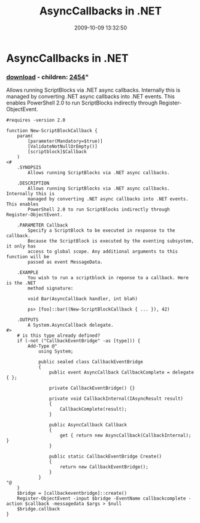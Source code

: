 ﻿---
pid:            1382
parent:         0
children:       2454
poster:         Oisin Grehan
title:          AsyncCallbacks in .NET
date:           2009-10-09 13:32:50
format:         posh
---

# AsyncCallbacks in .NET

### [download](1382.ps1) - children: [2454](2454.md)"

Allows running ScriptBlocks via .NET async callbacks. Internally this is managed by converting .NET async callbacks into .NET events. This enables PowerShell 2.0 to run ScriptBlocks indirectly through Register-ObjectEvent.

```posh
#requires -version 2.0

function New-ScriptBlockCallback {
    param(
        [parameter(Mandatory=$true)]
        [ValidateNotNullOrEmpty()]
        [scriptblock]$Callback
    )
<#
    .SYNOPSIS
        Allows running ScriptBlocks via .NET async callbacks.

    .DESCRIPTION
        Allows running ScriptBlocks via .NET async callbacks. Internally this is
        managed by converting .NET async callbacks into .NET events. This enables
        PowerShell 2.0 to run ScriptBlocks indirectly through Register-ObjectEvent.         

    .PARAMETER Callback
        Specify a ScriptBlock to be executed in response to the callback.
        Because the ScriptBlock is executed by the eventing subsystem, it only has
        access to global scope. Any additional arguments to this function will be
        passed as event MessageData.
        
    .EXAMPLE
        You wish to run a scriptblock in reponse to a callback. Here is the .NET
        method signature:
        
        void Bar(AsyncCallback handler, int blah)
        
        ps> [foo]::bar((New-ScriptBlockCallback { ... }), 42)                        

    .OUTPUTS
        A System.AsyncCallback delegate.
#>
    # is this type already defined?    
    if (-not ("CallbackEventBridge" -as [type])) {
        Add-Type @"
            using System;
            
            public sealed class CallbackEventBridge
            {
                public event AsyncCallback CallbackComplete = delegate { };

                private CallbackEventBridge() {}

                private void CallbackInternal(IAsyncResult result)
                {
                    CallbackComplete(result);
                }

                public AsyncCallback Callback
                {
                    get { return new AsyncCallback(CallbackInternal); }
                }

                public static CallbackEventBridge Create()
                {
                    return new CallbackEventBridge();
                }
            }
"@
    }
    $bridge = [callbackeventbridge]::create()
    Register-ObjectEvent -input $bridge -EventName callbackcomplete -action $callback -messagedata $args > $null
    $bridge.callback
}
```

